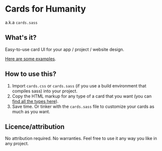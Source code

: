 # Cards for Humanity
a.k.a `cards.sass`

## What's it?
Easy-to-use card UI for your app / project / website design.

[Here are some examples](http://druchan.com/cards.sass).

## How to use this?

1. Import `cards.css` or `cards.sass` (if you use a build environment that compiles sass) into your project.
2. Copy the HTML markup for any type of a card that you want (you can [find all the types here](http://druchan.com/cards.sass)).
3. Save time. Or tinker with the `cards.sass` file to customize your cards as much as you want.

## Licence/attribution

No attribution required. No warranties. Feel free to use it any way you like in any project.




